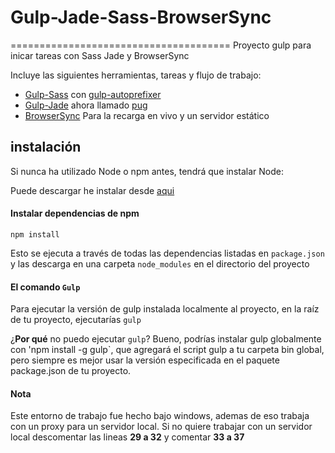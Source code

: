# Gulp-Jade-Sass-BrowserSync
======================================
Proyecto gulp para inicar tareas con Sass Jade y BrowserSync

Incluye las siguientes herramientas, tareas y flujo de trabajo:

- [Gulp-Sass](https://www.npmjs.com/package/gulp-sass/) con [gulp-autoprefixer](https://www.npmjs.com/package/gulp-autoprefixer/)
- [Gulp-Jade](https://www.npmjs.com/package/gulp-jade/) ahora llamado [pug](http://pugjs.com)
- [BrowserSync](http://browsersync.io) Para la recarga en vivo y un servidor estático


## instalación

Si nunca ha utilizado Node o npm antes, tendrá que instalar Node:

Puede descargar he instalar desde [aqui](https://nodejs.org/en/)

#### Instalar dependencias de npm 

``` 
npm install 
```

Esto se ejecuta a través de todas las dependencias listadas en `package.json` y las descarga en una carpeta `node_modules` en el directorio del proyecto

#### El comando `Gulp`

Para ejecutar la versión de gulp instalada localmente al proyecto, en la raíz de tu proyecto, ejecutarías `gulp` 

¿**Por qué** no puedo ejecutar `gulp`? Bueno, podrías instalar gulp globalmente con 'npm install -g gulp`, que agregará el script gulp a tu carpeta bin global, pero siempre es mejor usar la versión especificada en el paquete package.json de tu proyecto.

#### Nota

Este entorno de trabajo fue hecho bajo windows, ademas de eso trabaja con un proxy para un servidor local. Si no quiere trabajar con un servidor local descomentar las lineas **29 a 32** y comentar **33 a 37**